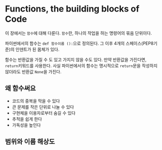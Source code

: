 # Functions, the building blocks of Code

이 장에서는 `함수`에 대해 다룬다. `함수`란, 하나의 작업을 하는 명령어의 묶음 단위이다.

파이썬에서의 함수는 `def 함수이름 ():`으로 정의된다. 그 이후 4개의 스페이스(PEP8기준)의 인덴트가 된 몸체가 있다.

함수는 반환값을 가질 수 도 있고 가지지 않을 수도 있다. 만약 반환값을 가진다면, `return`키워드를 사용한다. 사실 파이썬에서의 함수는 명시적으로 `return`문을 작성하지 않더라도 반환값 `None`을 가진다.

## 왜 함수써요

- 코드의 중복을 막을 수 있다
- 큰 문제를 작은 단위로 나눌 수 있다
- 구현체을 이용자로부터 숨길 수 있다
- 추적을 쉽게 한다
- 가독성을 높인다

## 범위와 이름 해상도